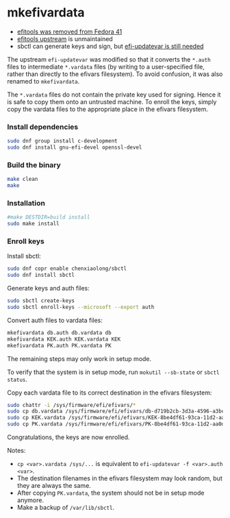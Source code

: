 # mkefivardata

* [efitools was removed from Fedora 41](https://discussion.fedoraproject.org/t/f41-secure-boot-with-only-your-own-keys/138120)
* [efitools upstream](https://web.git.kernel.org/pub/scm/linux/kernel/git/jejb/efitools.git/) is unmaintained
* sbctl can generate keys and sign, but [efi-updatevar is still needed](https://github.com/Foxboron/sbctl/issues/434)

The upstream `efi-updatevar` was modified so that it converts the `*.auth` files to intermediate `*.vardata` files (by writing to a user-specified file, rather than directly to the efivars filesystem). To avoid confusion, it was also renamed to `mkefivardata`.

The `*.vardata` files do not contain the private key used for signing. Hence it is safe to copy them onto an untrusted machine. To enroll the keys, simply copy the vardata files to the appropriate place in the efivars filesystem.

### Install dependencies

```sh
sudo dnf group install c-development
sudo dnf install gnu-efi-devel openssl-devel
```

### Build the binary

```sh
make clean
make
```

### Installation

```sh
#make DESTDIR=build install
sudo make install
```

### Enroll keys

Install sbctl:

```sh
sudo dnf copr enable chenxiaolong/sbctl
sudo dnf install sbctl
```

Generate keys and auth files:

```sh
sudo sbctl create-keys
sudo sbctl enroll-keys --microsoft --export auth
```

Convert auth files to vardata files:

```sh
mkefivardata db.auth db.vardata db
mkefivardata KEK.auth KEK.vardata KEK
mkefivardata PK.auth PK.vardata PK
```

The remaining steps may only work in setup mode.

To verify that the system is in setup mode, run `mokutil --sb-state` or `sbctl status`.

Copy each vardata file to its correct destination in the efivars filesystem:

```sh
sudo chattr -i /sys/firmware/efi/efivars/*
sudo cp db.vardata /sys/firmware/efi/efivars/db-d719b2cb-3d3a-4596-a3bc-dad00e67656f
sudo cp KEK.vardata /sys/firmware/efi/efivars/KEK-8be4df61-93ca-11d2-aa0d-00e098032b8c
sudo cp PK.vardata /sys/firmware/efi/efivars/PK-8be4df61-93ca-11d2-aa0d-00e098032b8c
```

Congratulations, the keys are now enrolled.

Notes:

* `cp <var>.vardata /sys/...` is equivalent to `efi-updatevar -f <var>.auth <var>`.
* The destination filenames in the efivars filesystem may look random, but they are always the same.
* After copying `PK.vardata`, the system should not be in setup mode anymore.
* Make a backup of `/var/lib/sbctl`.
